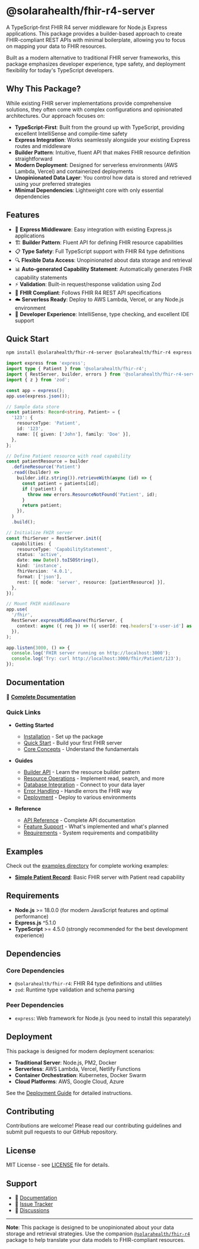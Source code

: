 # @solarahealth/fhir-r4-server

A TypeScript-first FHIR R4 server middleware for Node.js Express applications. This package provides a builder-based approach to create FHIR-compliant REST APIs with minimal boilerplate, allowing you to focus on mapping your data to FHIR resources.

Built as a modern alternative to traditional FHIR server frameworks, this package emphasizes developer experience, type safety, and deployment flexibility for today's TypeScript developers.

## Why This Package?

While existing FHIR server implementations provide comprehensive solutions, they often come with complex configurations and opinionated architectures. Our approach focuses on:

- **TypeScript-First**: Built from the ground up with TypeScript, providing excellent IntelliSense and compile-time safety
- **Express Integration**: Works seamlessly alongside your existing Express routes and middleware
- **Builder Pattern**: Intuitive, fluent API that makes FHIR resource definition straightforward
- **Modern Deployment**: Designed for serverless environments (AWS Lambda, Vercel) and containerized deployments
- **Unopinionated Data Layer**: You control how data is stored and retrieved using your preferred strategies
- **Minimal Dependencies**: Lightweight core with only essential dependencies

## Features

- 🚀 **Express Middleware**: Easy integration with existing Express.js applications
- 🏗️ **Builder Pattern**: Fluent API for defining FHIR resource capabilities
- 📋 **Type Safety**: Full TypeScript support with FHIR R4 type definitions
- 🔍 **Flexible Data Access**: Unopinionated about data storage and retrieval
- 📊 **Auto-generated Capability Statement**: Automatically generates FHIR capability statements
- ⚡ **Validation**: Built-in request/response validation using Zod
- 🎯 **FHIR Compliant**: Follows FHIR R4 REST API specifications
- ☁️ **Serverless Ready**: Deploy to AWS Lambda, Vercel, or any Node.js environment
- 🔧 **Developer Experience**: IntelliSense, type checking, and excellent IDE support

## Quick Start

```bash
npm install @solarahealth/fhir-r4-server @solarahealth/fhir-r4 express
```

```typescript
import express from 'express';
import type { Patient } from '@solarahealth/fhir-r4';
import { RestServer, builder, errors } from '@solarahealth/fhir-r4-server';
import { z } from 'zod';

const app = express();
app.use(express.json());

// Sample data store
const patients: Record<string, Patient> = {
  '123': {
    resourceType: 'Patient',
    id: '123',
    name: [{ given: ['John'], family: 'Doe' }],
  },
};

// Define Patient resource with read capability
const patientResource = builder
  .defineResource('Patient')
  .read((builder) =>
    builder.id(z.string()).retrieveWith(async (id) => {
      const patient = patients[id];
      if (!patient) {
        throw new errors.ResourceNotFound('Patient', id);
      }
      return patient;
    }),
  )
  .build();

// Initialize FHIR server
const fhirServer = RestServer.init({
  capabilities: {
    resourceType: 'CapabilityStatement',
    status: 'active',
    date: new Date().toISOString(),
    kind: 'instance',
    fhirVersion: '4.0.1',
    format: ['json'],
    rest: [{ mode: 'server', resource: [patientResource] }],
  },
});

// Mount FHIR middleware
app.use(
  '/fhir',
  RestServer.expressMiddleware(fhirServer, {
    context: async ({ req }) => ({ userId: req.headers['x-user-id'] as string }),
  }),
);

app.listen(3000, () => {
  console.log('FHIR server running on http://localhost:3000');
  console.log('Try: curl http://localhost:3000/fhir/Patient/123');
});
```

## Documentation

📖 **[Complete Documentation](./docs/index.md)**

### Quick Links

- **Getting Started**

  - [Installation](./docs/getting-started/installation.md) - Set up the package
  - [Quick Start](./docs/getting-started/quick-start.md) - Build your first FHIR server
  - [Core Concepts](./docs/getting-started/core-concepts.md) - Understand the fundamentals

- **Guides**

  - [Builder API](./docs/guides/builder-api.md) - Learn the resource builder pattern
  - [Resource Operations](./docs/guides/resource-operations.md) - Implement read, search, and more
  - [Database Integration](./docs/guides/database-integration.md) - Connect to your data layer
  - [Error Handling](./docs/guides/error-handling.md) - Handle errors the FHIR way
  - [Deployment](./docs/guides/deployment.md) - Deploy to various environments

- **Reference**
  - [API Reference](./docs/reference/api.md) - Complete API documentation
  - [Feature Support](./docs/reference/feature-support.md) - What's implemented and what's planned
  - [Requirements](./docs/reference/requirements.md) - System requirements and compatibility

## Examples

Check out the [examples directory](./examples/) for complete working examples:

- **[Simple Patient Record](./examples/simple-patient-record/)**: Basic FHIR server with Patient read capability

## Requirements

- **Node.js** >= 18.0.0 (for modern JavaScript features and optimal performance)
- **Express.js** ^5.1.0
- **TypeScript** >= 4.5.0 (strongly recommended for the best development experience)

## Dependencies

### Core Dependencies

- `@solarahealth/fhir-r4`: FHIR R4 type definitions and utilities
- `zod`: Runtime type validation and schema parsing

### Peer Dependencies

- `express`: Web framework for Node.js (you need to install this separately)

## Deployment

This package is designed for modern deployment scenarios:

- **Traditional Server**: Node.js, PM2, Docker
- **Serverless**: AWS Lambda, Vercel, Netlify Functions
- **Container Orchestration**: Kubernetes, Docker Swarm
- **Cloud Platforms**: AWS, Google Cloud, Azure

See the [Deployment Guide](./docs/guides/deployment.md) for detailed instructions.

## Contributing

Contributions are welcome! Please read our contributing guidelines and submit pull requests to our GitHub repository.

## License

MIT License - see [LICENSE](./LICENSE) file for details.

## Support

- 📖 [Documentation](./docs/index.md)
- 🐛 [Issue Tracker](https://github.com/SolaraHealthAU/fhir/issues)
- 💬 [Discussions](https://github.com/SolaraHealthAU/fhir/discussions)

---

**Note**: This package is designed to be unopinionated about your data storage and retrieval strategies. Use the companion [`@solarahealth/fhir-r4`](https://www.npmjs.com/package/@solarahealth/fhir-r4) package to help translate your data models to FHIR-compliant resources.
